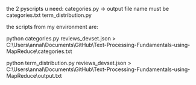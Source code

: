 the 2 pyscripts u need:
categories.py -> output file name must be categories.txt
term_distribution.py

the scripts from my environment are:

python categories.py reviews_devset.json > C:\Users\annal\Documents\GitHub\Text-Processing-Fundamentals-using-MapReduce\categories.txt

python term_distribution.py reviews_devset.json > C:\Users\annal\Documents\GitHub\Text-Processing-Fundamentals-using-MapReduce\output.txt

